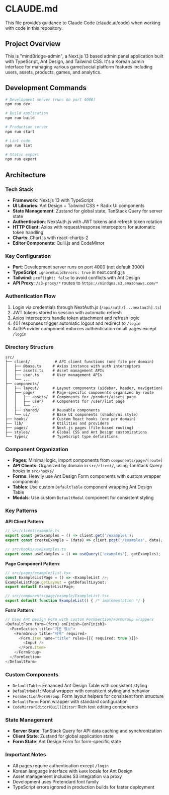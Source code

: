 # CLAUDE.md

This file provides guidance to Claude Code (claude.ai/code) when working with code in this repository.

## Project Overview

This is "mindBridge-admin", a Next.js 13 based admin panel application built with TypeScript, Ant Design, and Tailwind CSS. It's a Korean admin interface for managing various game/social platform features including users, assets, products, games, and analytics.

## Development Commands

```bash
# Development server (runs on port 4000)
npm run dev

# Build application
npm run build

# Production server
npm run start

# Lint code
npm run lint

# Static export
npm run export
```

## Architecture

### Tech Stack
- **Framework**: Next.js 13 with TypeScript
- **UI Libraries**: Ant Design + Tailwind CSS + Radix UI components
- **State Management**: Zustand for global state, TanStack Query for server state
- **Authentication**: NextAuth.js with JWT tokens and refresh token rotation
- **HTTP Client**: Axios with request/response interceptors for automatic token handling
- **Charts**: Chart.js with react-chartjs-2
- **Editor Components**: Quill.js and CodeMirror

### Key Configuration
- **Port**: Development server runs on port 4000 (not default 3000)
- **TypeScript**: `ignoreBuildErrors: true` in next.config.js
- **Tailwind**: `preflight: false` to avoid conflicts with Ant Design
- **API Proxy**: `/s3-proxy/*` routes to `https://mindqna.s3.amazonaws.com/*`

### Authentication Flow
1. Login via credentials through NextAuth.js (`/api/auth/[...nextauth].ts`)
2. JWT tokens stored in session with automatic refresh
3. Axios interceptors handle token attachment and refresh logic
4. 401 responses trigger automatic logout and redirect to `/login`
5. AuthProvider component enforces authentication on all pages except `/login`

### Directory Structure

```
src/
├── client/           # API client functions (one file per domain)
│   ├── @base.ts     # Axios instance with auth interceptors
│   ├── assets.ts    # Asset management APIs
│   ├── user.ts      # User management APIs
│   └── ...
├── components/
│   ├── layout/      # Layout components (sidebar, header, navigation)
│   ├── page/        # Page-specific components organized by route
│   │   ├── assets/  # Components for /product/assets page
│   │   ├── user/    # Components for /user/list page
│   │   └── ...
│   ├── shared/      # Reusable components
│   └── ui/          # Base UI components (shadcn/ui style)
├── hooks/           # Custom React hooks (one per domain)
├── lib/             # Utilities and providers
├── pages/           # Next.js pages (file-based routing)
├── styles/          # Global CSS and Ant Design customizations
└── types/           # TypeScript type definitions
```

### Component Organization
- **Pages**: Minimal logic, import components from `components/page/[route]`
- **API Clients**: Organized by domain in `src/client/`, using TanStack Query hooks in `src/hooks/`
- **Forms**: Heavily use Ant Design Form components with custom wrapper components
- **Tables**: Use custom `DefaultTable` component wrapping Ant Design Table
- **Modals**: Use custom `DefaultModal` component for consistent styling

### Key Patterns

**API Client Pattern**:
```typescript
// src/client/example.ts
export const getExamples = () => client.get('/examples');
export const createExample = (data) => client.post('/examples', data);

// src/hooks/useExamples.ts  
export const useExamples = () => useQuery(['examples'], getExamples);
```

**Page Component Pattern**:
```typescript
// src/pages/example/list.tsx
const ExampleListPage = () => <ExampleList />;
ExampleListPage.getLayout = getDefaultLayout;
export default ExampleListPage;

// src/components/page/example/ExampleList.tsx
export default function ExampleList() { /* implementation */ }
```

**Form Pattern**:
```typescript
// Uses Ant Design Form with custom FormSection/FormGroup wrappers
<DefaultForm form={form} onFinish={onFinish}>
  <FormSection title="기본 정보">
    <FormGroup title="제목" required>
      <Form.Item name="title" rules={[{ required: true }]}>
        <Input />
      </Form.Item>
    </FormGroup>
  </FormSection>
</DefaultForm>
```

### Custom Components
- `DefaultTable`: Enhanced Ant Design Table with consistent styling
- `DefaultModal`: Modal wrapper with consistent styling and behavior
- `FormSection`/`FormGroup`: Form layout helpers for consistent form structure
- `DefaultForm`: Form wrapper with standard configuration
- `CodeMirrorEditor`/`QuillEditor`: Rich text editing components

### State Management
- **Server State**: TanStack Query for API data caching and synchronization
- **Client State**: Zustand for global application state
- **Form State**: Ant Design Form for form-specific state

### Important Notes
- All pages require authentication except `/login`
- Korean language interface with `koKR` locale for Ant Design
- Asset management includes S3 integration via proxy
- Development uses Pretendard font family
- TypeScript errors ignored in production builds for faster deployment